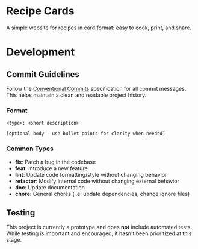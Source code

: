 # Recipe Cards

A simple website for recipes in card format: easy to cook, print, and share.

# Development

## Commit Guidelines

Follow the [Conventional Commits](https://www.conventionalcommits.org/en/v1.0.0) specification for all commit messages. This helps maintain a clean and readable project history.

### Format

```
<type>: <short description>

[optional body - use bullet points for clarity when needed]
```

### Common Types

* **fix**: Patch a bug in the codebase
* **feat**: Introduce a new feature
* **lint**: Update code formatting/style without changing behavior
* **refactor**: Modify internal code without changing external behavior
* **doc**: Update documentation
* **chore**: General chores (i.e: update dependencies, change ignore files)

## Testing

This project is currently a prototype and does **not** include automated tests. While testing is important and encouraged, it hasn't been prioritized at this stage.

